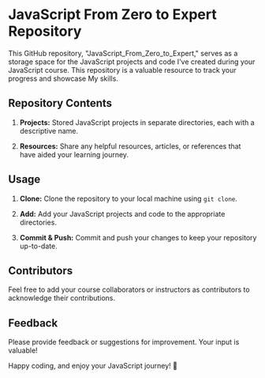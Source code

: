 # JavaScript From Zero to Expert Repository

This GitHub repository, "JavaScript_From_Zero_to_Expert," serves as a storage space for the JavaScript projects and code I've created during your JavaScript course. This repository is a valuable resource to track your progress and showcase My skills.

## Repository Contents

1. **Projects:** Stored JavaScript projects in separate directories, each with a descriptive name.

2. **Resources:** Share any helpful resources, articles, or references that have aided your learning journey.

## Usage

1. **Clone:** Clone the repository to your local machine using `git clone`.

2. **Add:** Add your JavaScript projects and code to the appropriate directories.

3. **Commit & Push:** Commit and push your changes to keep your repository up-to-date.

## Contributors

Feel free to add your course collaborators or instructors as contributors to acknowledge their contributions.

## Feedback

Please provide feedback or suggestions for improvement. Your input is valuable!

Happy coding, and enjoy your JavaScript journey! 🚀
